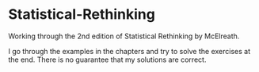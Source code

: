 # Statistical-Rethinking
Working through the 2nd edition of Statistical Rethinking by McElreath.

I go through the examples in the chapters and try to solve the exercises at the end.
There is no guarantee that my solutions are correct.
